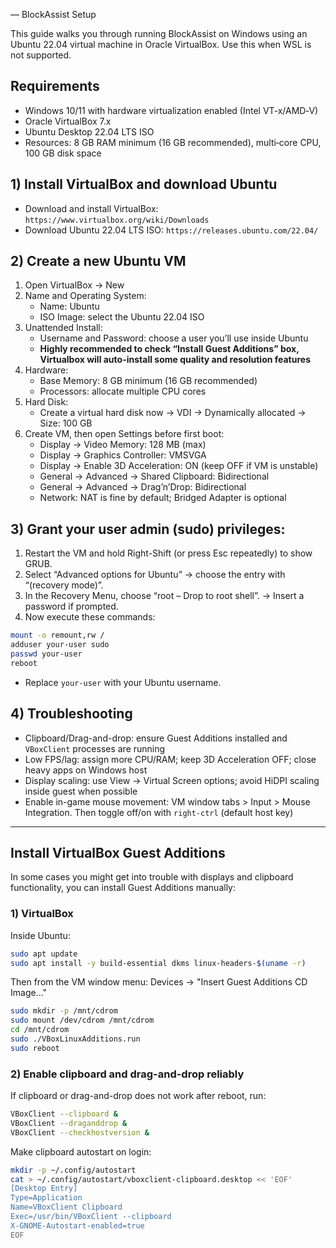  — BlockAssist Setup

This guide walks you through running BlockAssist on Windows using an Ubuntu 22.04 virtual machine in Oracle VirtualBox. Use this when WSL is not supported.

## Requirements
- Windows 10/11 with hardware virtualization enabled (Intel VT‑x/AMD‑V)
- Oracle VirtualBox 7.x
- Ubuntu Desktop 22.04 LTS ISO
- Resources: 8 GB RAM minimum (16 GB recommended), multi‑core CPU, 100 GB disk space

## 1) Install VirtualBox and download Ubuntu
- Download and install VirtualBox: `https://www.virtualbox.org/wiki/Downloads`
- Download Ubuntu 22.04 LTS ISO: `https://releases.ubuntu.com/22.04/`

## 2) Create a new Ubuntu VM
1. Open VirtualBox → New
2. Name and Operating System:
   - Name: Ubuntu
   - ISO Image: select the Ubuntu 22.04 ISO
3. Unattended Install:
   - Username and Password: choose a user you’ll use inside Ubuntu
   - **Highly recommended to check “Install Guest Additions” box, Virtualbox will auto-install some quality and resolution features**
4. Hardware:
   - Base Memory: 8 GB minimum (16 GB recommended)
   - Processors: allocate multiple CPU cores
5. Hard Disk:
   - Create a virtual hard disk now → VDI → Dynamically allocated → Size: 100 GB
6. Create VM, then open Settings before first boot:
   - Display → Video Memory: 128 MB (max)
   - Display → Graphics Controller: VMSVGA
   - Display → Enable 3D Acceleration: ON (keep OFF if VM is unstable)
   - General → Advanced → Shared Clipboard: Bidirectional
   - General → Advanced → Drag’n’Drop: Bidirectional
   - Network: NAT is fine by default; Bridged Adapter is optional

## 3) Grant your user admin (sudo) privileges:
1. Restart the VM and hold Right-Shift (or press Esc repeatedly) to show GRUB.
2. Select “Advanced options for Ubuntu” → choose the entry with “(recovery mode)”.
3. In the Recovery Menu, choose “root – Drop to root shell”. → Insert a password if prompted.
4. Now execute these commands:
```bash
mount -o remount,rw /
adduser your-user sudo
passwd your-user
reboot
```
   - Replace `your-user` with your Ubuntu username.

## 4) Troubleshooting
- Clipboard/Drag-and-drop: ensure Guest Additions installed and `VBoxClient` processes are running
- Low FPS/lag: assign more CPU/RAM; keep 3D Acceleration OFF; close heavy apps on Windows host
- Display scaling: use View → Virtual Screen options; avoid HiDPI scaling inside guest when possible
- Enable in-game mouse movement: VM window tabs > Input > Mouse Integration. Then toggle off/on with `right-ctrl` (default host key)

---

## Install VirtualBox Guest Additions
In some cases you might get into trouble with displays and clipboard functionality, you can install Guest Additions manually:

### 1) VirtualBox
Inside Ubuntu:
```bash
sudo apt update
sudo apt install -y build-essential dkms linux-headers-$(uname -r)
```
Then from the VM window menu: Devices → "Insert Guest Additions CD Image…"
```bash
sudo mkdir -p /mnt/cdrom
sudo mount /dev/cdrom /mnt/cdrom
cd /mnt/cdrom
sudo ./VBoxLinuxAdditions.run
sudo reboot
```

### 2) Enable clipboard and drag-and-drop reliably
If clipboard or drag-and-drop does not work after reboot, run:
```bash
VBoxClient --clipboard &
VBoxClient --draganddrop &
VBoxClient --checkhostversion &
```
Make clipboard autostart on login:
```bash
mkdir -p ~/.config/autostart
cat > ~/.config/autostart/vboxclient-clipboard.desktop << 'EOF'
[Desktop Entry]
Type=Application
Name=VBoxClient Clipboard
Exec=/usr/bin/VBoxClient --clipboard
X-GNOME-Autostart-enabled=true
EOF
```

